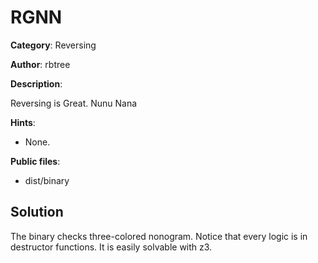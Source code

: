 # RGNN

**Category**: Reversing

**Author**: rbtree

**Description**: 

Reversing is Great. Nunu Nana

**Hints**:
 * None.

**Public files**: 
 * dist/binary

## Solution

The binary checks three-colored nonogram. Notice that every logic is in
destructor functions. It is easily solvable with z3.

